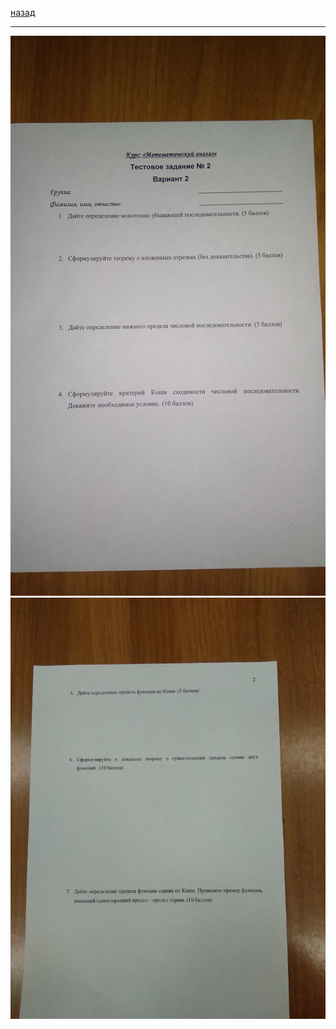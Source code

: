 [назад](../../../../isit/isit-1-1.md#Математический-анализ)
***
![матанализ практика вариант часть 1](../../../../images/1-sem/mathan/theory/att2/math-isit-th2/th2.1.jpg)
![матанализ практика вариант часть 2](../../../../images/1-sem/mathan/theory/att2/math-isit-th2/th2.2.jpg)